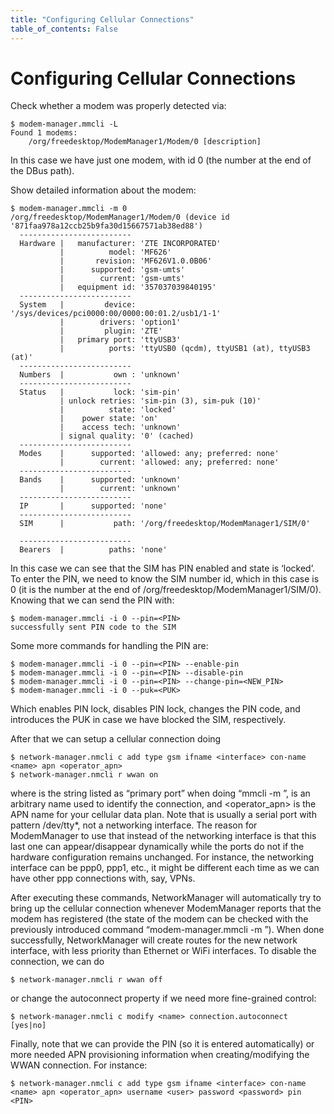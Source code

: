 ```yaml
---
title: "Configuring Cellular Connections"
table_of_contents: False
---
```


# Configuring Cellular Connections

Check whether a modem was properly detected via:

```
$ modem-manager.mmcli -L
Found 1 modems:
	/org/freedesktop/ModemManager1/Modem/0 [description]
```

In this case we have just one modem, with id 0 (the number at the end of the DBus path).

Show detailed information about the modem:

```
$ modem-manager.mmcli -m 0
/org/freedesktop/ModemManager1/Modem/0 (device id '871faa978a12ccb25b9fa30d15667571ab38ed88')
  -------------------------
  Hardware |   manufacturer: 'ZTE INCORPORATED'
           |          model: 'MF626'
           |       revision: 'MF626V1.0.0B06'
           |      supported: 'gsm-umts'
           |        current: 'gsm-umts'
           |   equipment id: '357037039840195'
  -------------------------
  System   |         device: '/sys/devices/pci0000:00/0000:00:01.2/usb1/1-1'
           |        drivers: 'option1'
           |         plugin: 'ZTE'
           |   primary port: 'ttyUSB3'
           |          ports: 'ttyUSB0 (qcdm), ttyUSB1 (at), ttyUSB3 (at)'
  -------------------------
  Numbers  |           own : 'unknown'
  -------------------------
  Status   |           lock: 'sim-pin'
           | unlock retries: 'sim-pin (3), sim-puk (10)'
           |          state: 'locked'
           |    power state: 'on'
           |    access tech: 'unknown'
           | signal quality: '0' (cached)
  -------------------------
  Modes    |      supported: 'allowed: any; preferred: none'
           |        current: 'allowed: any; preferred: none'
  -------------------------
  Bands    |      supported: 'unknown'
           |        current: 'unknown'
  -------------------------
  IP       |      supported: 'none'
  -------------------------
  SIM      |           path: '/org/freedesktop/ModemManager1/SIM/0'

  -------------------------
  Bearers  |          paths: 'none'
```

In this case we can see that the SIM has PIN enabled and state is ‘locked’. To enter the PIN, we need to know the SIM number id, which in this case is 0 (it is the number at the end of /org/freedesktop/ModemManager1/SIM/0). Knowing that we can send the PIN with:

```
$ modem-manager.mmcli -i 0 --pin=<PIN>
successfully sent PIN code to the SIM
```

Some more commands for handling the PIN are:

```
$ modem-manager.mmcli -i 0 --pin=<PIN> --enable-pin
$ modem-manager.mmcli -i 0 --pin=<PIN> --disable-pin
$ modem-manager.mmcli -i 0 --pin=<PIN> --change-pin=<NEW_PIN>
$ modem-manager.mmcli -i 0 --puk=<PUK>
```

Which enables PIN lock, disables PIN lock, changes the PIN code, and introduces the PUK in case we have blocked the SIM, respectively.

After that we can setup a cellular connection doing

```
$ network-manager.nmcli c add type gsm ifname <interface> con-name <name> apn <operator_apn>
$ network-manager.nmcli r wwan on
```

where <interface> is the string listed as “primary port” when doing “mmcli -m <N>”, <name> is an arbitrary name used to identify the connection, and <operator_apn> is the APN name for your cellular data plan.  Note that <interface> is usually a serial port with pattern /dev/tty*, not a networking interface. The reason for ModemManager to use that instead of the networking interface is that this last one can appear/disappear dynamically while the ports do not if the hardware configuration remains unchanged. For instance, the networking interface can be ppp0, ppp1, etc., it might be different each time as we can have other ppp connections with, say, VPNs.

After executing these commands, NetworkManager will automatically try to bring up the cellular connection whenever ModemManager reports that the modem has registered (the state of the modem can be checked with the previously introduced command “modem-manager.mmcli -m <N>”). When done successfully, NetworkManager will create routes for the new network interface, with less priority than Ethernet or WiFi interfaces. To disable the connection, we can do

```
$ network-manager.nmcli r wwan off
```

or change the autoconnect property if we need more fine-grained control:

```
$ network-manager.nmcli c modify <name> connection.autoconnect [yes|no]
```

Finally, note that we can provide the PIN (so it is entered automatically) or more needed APN provisioning information when creating/modifying the WWAN connection. For instance:

```
$ network-manager.nmcli c add type gsm ifname <interface> con-name <name> apn <operator_apn> username <user> password <password> pin <PIN>
```
